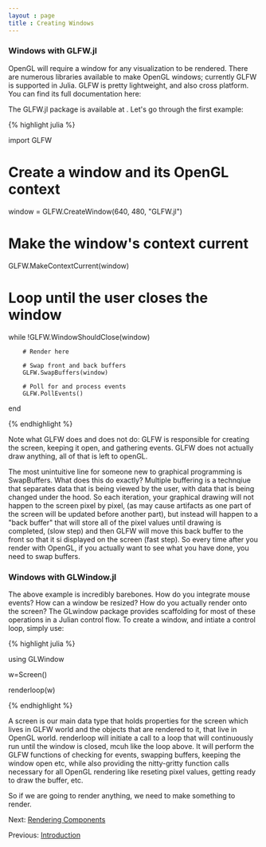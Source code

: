 ```yaml
---
layout : page
title : Creating Windows
---
```


### Windows with GLFW.jl

OpenGL will require a window for any visualization to be rendered. There are numerous libraries available to make OpenGL windows; currently GLFW is supported in Julia. GLFW is pretty lightweight, and also cross platform. You can find its full documentation here: 

The GLFW.jl package is available at . Let's go through the first example:

{% highlight julia %}

import GLFW

# Create a window and its OpenGL context
window = GLFW.CreateWindow(640, 480, "GLFW.jl")

# Make the window's context current
GLFW.MakeContextCurrent(window)

# Loop until the user closes the window
while !GLFW.WindowShouldClose(window)

    	# Render here

    	# Swap front and back buffers
    	GLFW.SwapBuffers(window)

    	# Poll for and process events
    	GLFW.PollEvents()
end

{% endhighlight %}

Note what GLFW does and does not do: GLFW is responsible for creating the screen, keeping it open, and gathering events. GLFW does not actually draw anything, all of that is left to openGL.

The most unintuitive line for someone new to graphical programming is SwapBuffers. What does this do exactly? Multiple buffering is a technqiue that separates data that is being viewed by the user, with data that is being changed under the hood. So each iteration, your graphical drawing will not happen to the screen pixel by pixel, (as may cause artifacts as one part of the screen will be updated before another part), but instead will happen to a "back buffer" that will store all of the pixel values until drawing is completed, (slow step) and then GLFW will move this back buffer to the front so that it si displayed on the screen (fast step). So every time after you render with OpenGL, if you actually want to see what you have done, you need to swap buffers.

### Windows with GLWindow.jl

The above example is incredibly barebones. How do you integrate mouse events? How can a window be resized? How do you actually render onto the screen? The GLwindow package provides scaffolding for most of these operations in a Julian control flow. To create a window, and intiate a control loop, simply use:

{% highlight julia %}

using GLWindow

w=Screen()

renderloop(w)

{% endhighlight %}

A screen is our main data type that holds properties for the screen which lives in GLFW world and the objects that are rendered to it, that live in OpenGL world. renderloop will initiate a call to a loop that will continuously run until the window is closed, mcuh like the loop above. It will perform the GLFW functions of checking for events, swapping buffers, keeping the window open etc, while also providing the nitty-gritty function calls necessary for all OpenGL rendering like reseting pixel values, getting ready to draw the buffer, etc.

So if we are going to render anything, we need to make something to render.

Next:
[Rendering Components](3_render.html)

Previous:
[Introduction](1_intro.html)


